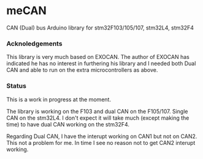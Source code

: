 # meCAN
CAN (Dual)  bus Arduino library for stm32F103/105/107, stm32L4, stm32F4


### Acknoledgements

This library is very much based on EXOCAN.  The author of EXOCAN has indicated he has no interest in furthering his library and I needed both Dual CAN and able to run on the extra microcontrollers as above.

###  Status

This is a work in progress at the moment.  

The library is working on the F103 and dual CAN on the F105/107. Single CAN on the stm32L4.
I don't expect it will take much (except making the time) to have dual CAN working on the stm32F4.

Regarding Dual CAN, I have the interupt working on CAN1 but not on CAN2.  This not a problem for me.  In time I see no reason not to get CAN2 interupt working.
